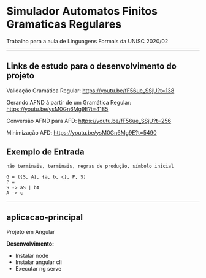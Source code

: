 # Simulador Automatos Finitos Gramaticas Regulares

Trabalho para a aula de Linguagens Formais da UNISC 2020/02

---

## Links de estudo para o desenvolvimento do projeto

Validação Gramática Regular: https://youtu.be/fF56ue_SSjU?t=138

Gerando AFND à partir de um Gramática Regular: https://youtu.be/ysM0Gn6Mg9E?t=4185

Conversão AFND para AFD: https://youtu.be/fF56ue_SSjU?t=256

Minimização AFD: https://youtu.be/ysM0Gn6Mg9E?t=5490

## Exemplo de Entrada
```
não terminais, terminais, regras de produção, símbolo inicial

G = ({S, A}, {a, b, c}, P, S)
P =
S -> aS | bA
A -> c
```

---

## aplicacao-principal

Projeto em Angular

**Desenvolvimento:**

* Instalar node
* Instalar angular cli
* Executar ng serve